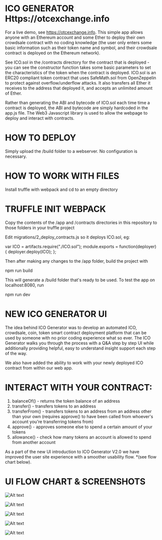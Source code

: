 # ICO GENERATOR Https://otcexchange.info

For a live demo, see https://otcexchange.info. This simple app allows anyone with an Ethereum account and some Ether to deploy their own crowdsale contract with no coding knowledge (the user only enters some basic information such as their token name and symbol, and their crowdsale contract is deployed on the Ethereum network). 

See ICO.sol in the /contracts directory for the contract that is deployed - you can see the constructor function takes some basic parameters to set the characteristics of the token when the contract is deployed. ICO.sol is an ERC20 compliant token contract that uses SafeMath.sol from OpenZeppelin to protect against overflow/underflow attacks. It also transfers all Ether it receives to the address that deployed it, and accepts an unlimited amount of Ether.

Rather than generating the ABI and bytecode of ICO.sol each time time a contract is deployed, the ABI and bytecode are simply hardcoded in the app.js file. The Web3 Javascript library is used to allow the webpage to deploy and interact with contracts.

# HOW TO DEPLOY
Simply upload the /build folder to a webserver. No configuration is necessary.

# HOW TO WORK WITH FILES
Install truffle with webpack and cd to an empty directory

# TRUFFLE INIT WEBPACK

Copy the contents of the /app and /contracts directories in this repository to those folders in your truffle project

Edit migrations/2_deploy_contracts.js so it deploys ICO.sol, eg:

var ICO = artifacts.require("./ICO.sol"); module.exports = function(deployer) { deployer.deploy(ICO); };

Then after making any changes to the /app folder, build the project with

npm run build

This will generate a /build folder that's ready to be used. To test the app on localhost:8080, run

npm run dev

# NEW ICO GENERATOR UI

The idea behind ICO Generator was to develop an automated ICO, crowdsale, coin, token smart contract deployment platform that can be used by someone with no prior coding experience what so ever. The ICO Generator walks you through the process with a Q&A step by step UI while additionally providing helpful, easy to understand insight support each step of the way.

We also have added the ability to work with your newly deployed ICO contract from within our web app. 

# INTERACT WITH YOUR CONTRACT: 

1. balanceOf() - returns the token balance of an address
2. transfer() - transfers tokens to an address
3. transferFrom() - transfers tokens to an address from an address other than
your own (requires approve() to have been called from whoever's account you're transferring tokens from)
4. approve() - approves someone else to spend a certain amount of your tokens
5. allowance() - check how many tokens an account is allowed to spend from another account

As a part of the new UI introduction to ICO Generator V2.0 we have improved the user site experience with a smoother usability flow. *(see flow chart below). 

# UI FLOW CHART & SCREENSHOTS

![Alt text](https://github.com/OTCExchange/OTCE-ICO-CREATOR/blob/master/README%20IMGS/ICO-USER-FLOW.png?raw=true "OTC ICO GENERATOR UI FLOW CHART")

![Alt text](https://github.com/OTCExchange/OTCE-ICO-GENERATOR/blob/master/README%20IMGS/screen1.png?raw=true "OTC ICO GENERATOR UI FLOW CHART")

![Alt text](https://github.com/OTCExchange/OTCE-ICO-GENERATOR/blob/master/README%20IMGS/screen2.png?raw=true "OTC ICO GENERATOR UI FLOW CHART")

![Alt text](https://github.com/OTCExchange/OTCE-ICO-GENERATOR/blob/master/README%20IMGS/screen3.png?raw=true "OTC ICO GENERATOR UI FLOW CHART")

![Alt text](https://github.com/OTCExchange/OTCE-ICO-GENERATOR/blob/master/README%20IMGS/screen4.png?raw=true "OTC ICO GENERATOR UI FLOW CHART")


